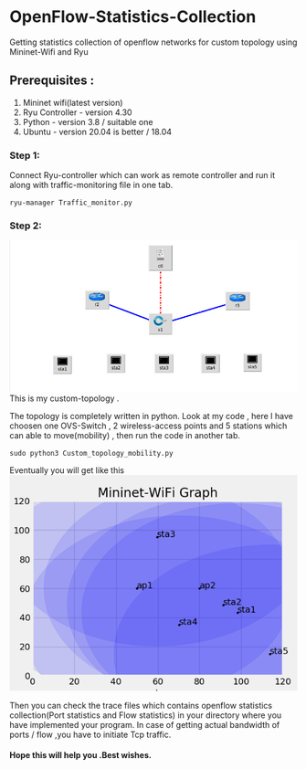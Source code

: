 # OpenFlow-Statistics-Collection
Getting statistics collection of openflow networks for custom topology using Mininet-Wifi and Ryu 

## Prerequisites :
1. Mininet wifi(latest version)
2. Ryu Controller - version 4.30
3. Python - version 3.8 / suitable one
4. Ubuntu - version 20.04 is better / 18.04 

### Step 1:
Connect Ryu-controller which can work as remote controller and run it along with traffic-monitoring file in one tab.

```
ryu-manager Traffic_monitor.py
```


### Step 2: 
![alt text](https://github.com/JenushanthAts/OpenFlow-Statistics-Collection/blob/master/mytopology.png?raw=true)
This is my custom-topology .

The topology is completely written in python. Look at my code , here I have choosen one OVS-Switch , 2 wireless-access points and 5 stations which can able to move(mobility) , then run the code in another tab.

```
sudo python3 Custom_topology_mobility.py
```

Eventually you will get like this
![alt text](https://github.com/JenushanthAts/OpenFlow-Statistics-Collection/blob/master/Figure_1.png?raw=true)



Then you can check the trace files which contains openflow statistics collection(Port statistics and Flow statistics) in your directory where you have implemented your program.
In case of getting actual bandwidth of ports / flow ,you have to initiate Tcp traffic.


#### Hope this will help you .Best wishes.







